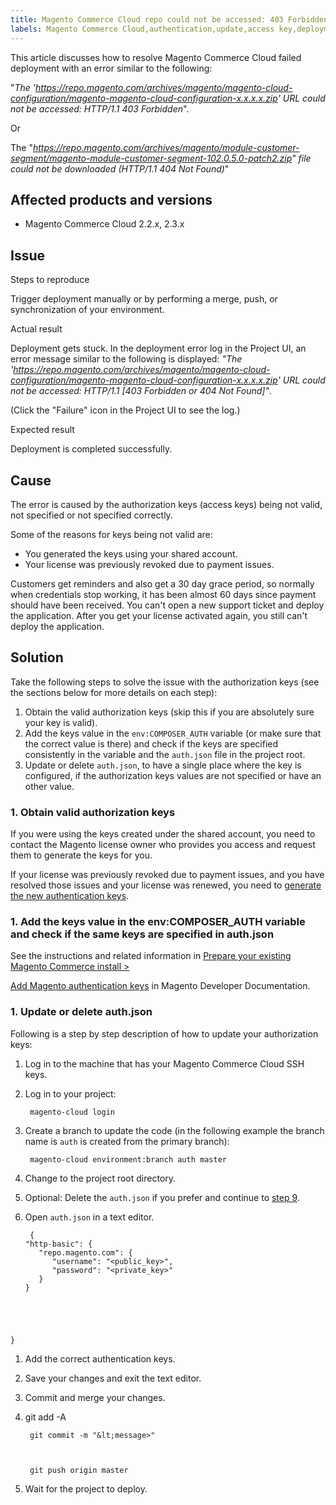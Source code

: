 ```yaml
---
title: Magento Commerce Cloud repo could not be accessed: 403 Forbidden or 404 Not Found error when deploying
labels: Magento Commerce Cloud,authentication,update,access key,deployment error,URL could not be accessed: HTTP/1.1 403 Forbidden,2.3.x,2.2.x,how to
---
```


This article discusses how to resolve Magento Commerce Cloud failed deployment with an error similar to the following:  
  
"_The 'https://repo.magento.com/archives/magento/magento-cloud-configuration/magento-magento-cloud-configuration-x.x.x.x.zip' URL could not be accessed: HTTP/1.1 403 Forbidden_".  
  
Or  
  
The "_https://repo.magento.com/archives/magento/module-customer-segment/magento-module-customer-segment-102.0.5.0-patch2.zip" file could not be downloaded (HTTP/1.1 404 Not Found)_"

## Affected products and versions

* Magento Commerce Cloud 2.2.x, 2.3.x

## Issue

Steps to reproduce

Trigger deployment manually or by performing a merge, push, or synchronization of your environment.

Actual result

Deployment gets stuck. In the deployment error log in the Project UI, an error message similar to the following is displayed: _"The 'https://repo.magento.com/archives/magento/magento-cloud-configuration/magento-magento-cloud-configuration-x.x.x.x.zip' URL could not be accessed: HTTP/1.1 \[403 Forbidden or 404 Not Found\]"_. 

(Click the "Failure" icon in the Project UI to see the log.)

Expected result

Deployment is completed successfully.

## Cause

The error is caused by the authorization keys (access keys) being not valid, not specified or not specified correctly.

Some of the reasons for keys being not valid are:

* You generated the keys using your shared account.
* Your license was previously revoked due to payment issues.

<p class="info">Customers get reminders and also get a 30 day grace period, so normally when credentials stop working, it has been almost 60 days since payment should have been received. You can't open a new support ticket and deploy the application. After you get your license activated again, you still can't deploy the application.</p>

## Solution

Take the following steps to solve the issue with the authorization keys (see the sections below for more details on each step):

1. Obtain the valid authorization keys (skip this if you are absolutely sure your key is valid).
1. Add the keys value in the `` env:COMPOSER_AUTH `` variable (or make sure that the correct value is there) and check if the keys are specified consistently in the variable and the `` auth.json `` file in the project root. 
1. Update or delete <code class="c-mrkdwn__code" data-stringify-type="code">auth.json</code>, to have a single place where the key is configured, if the authorization keys values are not specified or have an other value.

### 1. Obtain valid authorization keys

If you were using the keys created under the shared account, you need to contact the Magento license owner who provides you access and request them to generate the keys for you.

If your license was previously revoked due to payment issues, and you have resolved those issues and your license was renewed, you need to [generate the new authentication keys](https://devdocs.magento.com/guides/v2.3/install-gde/prereq/connect-auth.html). 

### 1. Add the keys value in the env:COMPOSER\_AUTH variable and check if the same keys are specified in auth.json

See the instructions and related information in [Prepare your existing Magento Commerce install > ](https://devdocs.magento.com/cloud/setup/first-time-setup-import-prepare.html#auth-json)

[Add Magento authentication keys](https://devdocs.magento.com/cloud/setup/first-time-setup-import-prepare.html#auth-json) in Magento Developer Documentation.

### 1. Update or delete auth.json

Following is a step by step description of how to update your authorization keys: 

1. Log in to the machine that has your Magento Commerce Cloud SSH keys.
1. Log in to your project:
    
        magento-cloud login
    
    
1. Create a branch to update the code (in the following example the branch name is `` auth `` is created from the primary branch):
    
        magento-cloud environment:branch auth master
    
    
1. Change to the project root directory.
1. Optional: Delete the `` auth.json `` if you prefer and continue to [step 9](#step9).
1. Open `` auth.json `` in a text editor.
    
    <pre><code class="language-json"> {
   "http-basic": {
      "repo.magento.com": {
         "username": "&lt;public_key>",
         "password": "&lt;private_key>"
      }
   }
}</code></pre>
    
    
1. Add the correct authentication keys.
1. Save your changes and exit the text editor.
1. Commit and merge your changes.
1. git add -A
    
    
    
        git commit -m "&lt;message>"
    
    
    
        git push origin master
    
    
1. Wait for the project to deploy.

 